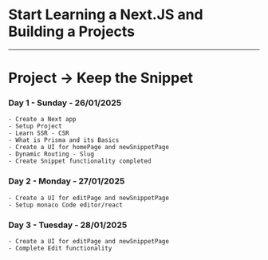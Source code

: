 # Start Learning a Next.JS and Building a Projects
---
# Project -> Keep the Snippet

### Day 1  -  Sunday - 26/01/2025
    - Create a Next app
    - Setup Project
    - Learn SSR - CSR
    - What is Prisma and its Basics
    - Create a UI for homePage and newSnippetPage
    - Dynamic Routing - Slug
    - Create Snippet functionality completed

### Day 2  -  Monday - 27/01/2025
    - Create a UI for editPage and newSnippetPage
    - Setup monaco Code editor/react

### Day 3  -  Tuesday - 28/01/2025
    - Create a UI for editPage and newSnippetPage
    - Complete Edit functionality
